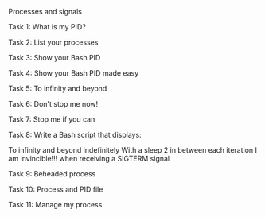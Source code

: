 Processes and signals

Task 1: What is my PID?

Task 2: List your processes

Task 3: Show your Bash PID

Task 4: Show your Bash PID made easy

Task 5: To infinity and beyond

Task 6: Don't stop me now!

Task 7: Stop me if you can

Task 8: Write a Bash script that displays:

To infinity and beyond indefinitely With a sleep 2 in between each iteration I am invincible!!! when receiving a SIGTERM signal

Task 9: Beheaded process

Task 10: Process and PID file

Task 11: Manage my process
